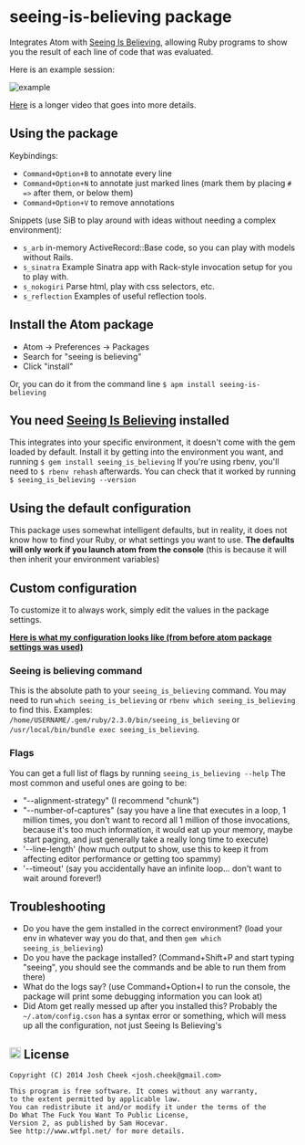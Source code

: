 # seeing-is-believing package

Integrates Atom with [Seeing Is Believing](https://github.com/JoshCheek/seeing_is_believing),
allowing Ruby programs to show you the result of each line of code that was evaluated.

Here is an example session:

![example](https://s3.amazonaws.com/josh.cheek/images/scratch/sib-example1.gif)

[Here](https://vimeo.com/73866851) is a longer video that goes into more details.

## Using the package

Keybindings:

* `Command+Option+B` to annotate every line
* `Command+Option+N` to annotate just marked lines (mark them by placing `# =>` after them, or below them)
* `Command+Option+V` to remove annotations

Snippets (use SiB to play around with ideas without needing a complex environment):

* `s_arb` in-memory ActiveRecord::Base code, so you can play with models without Rails.
* `s_sinatra` Example Sinatra app with Rack-style invocation setup for you to play with.
* `s_nokogiri` Parse html, play with css selectors, etc.
* `s_reflection` Examples of useful reflection tools.


## Install the Atom package

* Atom -> Preferences -> Packages
* Search for "seeing is believing"
* Click "install"

Or, you can do it from the command line `$ apm install seeing-is-believing`


## You need [Seeing Is Believing](https://github.com/JoshCheek/seeing_is_believing) installed

This integrates into your specific environment, it doesn't come with the gem loaded by default.
Install it by getting into the environment you want, and running `$ gem install seeing_is_believing`
If you're using rbenv, you'll need to `$ rbenv rehash` afterwards. You can check that it worked
by running `$ seeing_is_believing --version`

## Using the default configuration

This package uses somewhat intelligent defaults,
but in reality, it does not know how to find your Ruby, or what settings you want to use.
**The defaults will only work if you launch atom from the console**
(this is because it will then inherit your environment variables)

## Custom configuration

To customize it to always work, simply edit the values in the package settings.

[**Here is what my configuration looks like (from before atom package settings was used)**](https://gist.github.com/JoshCheek/ff2a4e82587b68f3b190)

### Seeing is believing command

This is the absolute path to your `seeing_is_believing` command. You may need to run
`which seeing_is_believing` or `rbenv which seeing_is_believing` to find this. Examples:
`/home/USERNAME/.gem/ruby/2.3.0/bin/seeing_is_believing` or `/usr/local/bin/bundle exec seeing_is_believing`.

### Flags

You can get a full list of flags by running `seeing_is_believing --help`
The most common and useful ones are going to be:

* "--alignment-strategy" (I recommend "chunk")
* "--number-of-captures" (say you have a line that executes in a loop, 1 million times,
  you don't want to record all 1 million of those invocations, because it's too much information,
  it would eat up your memory, maybe start paging, and just generally take a really long time to execute)
* '--line-length' (how much output to show, use this to keep it from affecting editor performance or getting too spammy)
* '--timeout' (say you accidentally have an infinite loop... don't want to wait around forever!)


## Troubleshooting

* Do you have the gem installed in the correct environment? (load your env in whatever way you do that, and then `gem which seeing_is_believing`)
* Do you have the package installed? (Command+Shift+P and start typing "seeing", you should see the commands and be able to run them from there)
* What do the logs say? (use Command+Option+I to run the console, the package will print some debugging information you can look at)
* Did Atom get really messed up after you installed this? Probably the `~/.atom/config.cson` has a syntax error or something, which will mess up all the configuration, not just Seeing Is Believing's

## <a href="http://www.wtfpl.net/"><img src="http://www.wtfpl.net/wp-content/uploads/2012/12/wtfpl.svg" height="20" alt="WTFPL" /></a> License

    Copyright (C) 2014 Josh Cheek <josh.cheek@gmail.com>

    This program is free software. It comes without any warranty,
    to the extent permitted by applicable law.
    You can redistribute it and/or modify it under the terms of the
    Do What The Fuck You Want To Public License,
    Version 2, as published by Sam Hocevar.
    See http://www.wtfpl.net/ for more details.
